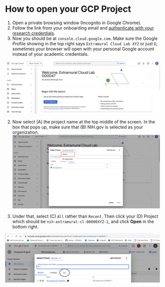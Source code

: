 # How to open your GCP Project

1. Open a private browsing window (Incognito in Google Chrome).
2. Follow the link from your onboarding email and [authenticate with your research credentials](/docs/account_registration.md).
3. Now you should be at `console.cloud.google.com`. Make sure the Google Profile showing in the top right says `Extramural Cloud Lab XYZ` or just `E`; sometimes your browser will open with your personal Google account instead of your academic credentials. 

  ![screenshot showing GCP console landing page](/images/1_connect_google_extramural.png)

2. Now select (A) the project name at the top middle of the screen. In the box that pops up, make sure that (B) NIH.gov is selected as your organization.
    ![screenshot showing NIH org](/images/2_nih_org.png)

5. Under that, select (C) `All` rather than `Recent`. Then click your (D) Project which should be `nih-extramural-cl-00000XYZ-1`, and click **Open** in the bottom right. 

![screenshot showing how to select the appropriate project from the project selection dropbox](/images/3_select_project_extramural.png)
